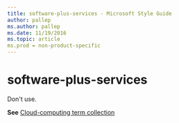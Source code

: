 ```yaml
---
title: software-plus-services - Microsoft Style Guide
author: pallep
ms.author: pallep
ms.date: 11/19/2016
ms.topic: article
ms.prod = non-product-specific
---
```


# software-plus-services

Don't use.

**See** [Cloud-computing term collection](/style-guide/a-z-word-list-term-collections/term-collections/cloud-computing-terms)
